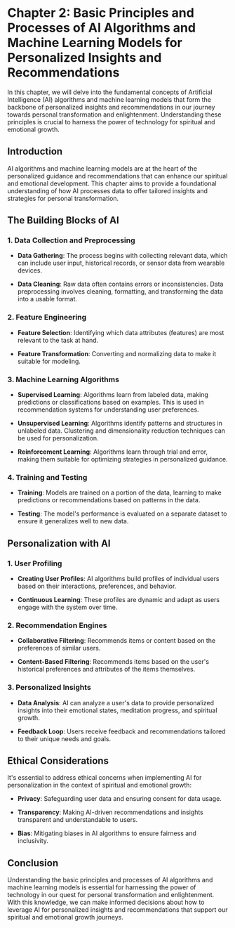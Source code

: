Chapter 2: Basic Principles and Processes of AI Algorithms and Machine Learning Models for Personalized Insights and Recommendations
====================================================================================================================================

In this chapter, we will delve into the fundamental concepts of Artificial Intelligence (AI) algorithms and machine learning models that form the backbone of personalized insights and recommendations in our journey towards personal transformation and enlightenment. Understanding these principles is crucial to harness the power of technology for spiritual and emotional growth.

Introduction
------------

AI algorithms and machine learning models are at the heart of the personalized guidance and recommendations that can enhance our spiritual and emotional development. This chapter aims to provide a foundational understanding of how AI processes data to offer tailored insights and strategies for personal transformation.

The Building Blocks of AI
-------------------------

### 1. **Data Collection and Preprocessing**

* **Data Gathering**: The process begins with collecting relevant data, which can include user input, historical records, or sensor data from wearable devices.

* **Data Cleaning**: Raw data often contains errors or inconsistencies. Data preprocessing involves cleaning, formatting, and transforming the data into a usable format.

### 2. **Feature Engineering**

* **Feature Selection**: Identifying which data attributes (features) are most relevant to the task at hand.

* **Feature Transformation**: Converting and normalizing data to make it suitable for modeling.

### 3. **Machine Learning Algorithms**

* **Supervised Learning**: Algorithms learn from labeled data, making predictions or classifications based on examples. This is used in recommendation systems for understanding user preferences.

* **Unsupervised Learning**: Algorithms identify patterns and structures in unlabeled data. Clustering and dimensionality reduction techniques can be used for personalization.

* **Reinforcement Learning**: Algorithms learn through trial and error, making them suitable for optimizing strategies in personalized guidance.

### 4. **Training and Testing**

* **Training**: Models are trained on a portion of the data, learning to make predictions or recommendations based on patterns in the data.

* **Testing**: The model's performance is evaluated on a separate dataset to ensure it generalizes well to new data.

Personalization with AI
-----------------------

### 1. **User Profiling**

* **Creating User Profiles**: AI algorithms build profiles of individual users based on their interactions, preferences, and behavior.

* **Continuous Learning**: These profiles are dynamic and adapt as users engage with the system over time.

### 2. **Recommendation Engines**

* **Collaborative Filtering**: Recommends items or content based on the preferences of similar users.

* **Content-Based Filtering**: Recommends items based on the user's historical preferences and attributes of the items themselves.

### 3. **Personalized Insights**

* **Data Analysis**: AI can analyze a user's data to provide personalized insights into their emotional states, meditation progress, and spiritual growth.

* **Feedback Loop**: Users receive feedback and recommendations tailored to their unique needs and goals.

Ethical Considerations
----------------------

It's essential to address ethical concerns when implementing AI for personalization in the context of spiritual and emotional growth:

* **Privacy**: Safeguarding user data and ensuring consent for data usage.

* **Transparency**: Making AI-driven recommendations and insights transparent and understandable to users.

* **Bias**: Mitigating biases in AI algorithms to ensure fairness and inclusivity.

Conclusion
----------

Understanding the basic principles and processes of AI algorithms and machine learning models is essential for harnessing the power of technology in our quest for personal transformation and enlightenment. With this knowledge, we can make informed decisions about how to leverage AI for personalized insights and recommendations that support our spiritual and emotional growth journeys.
